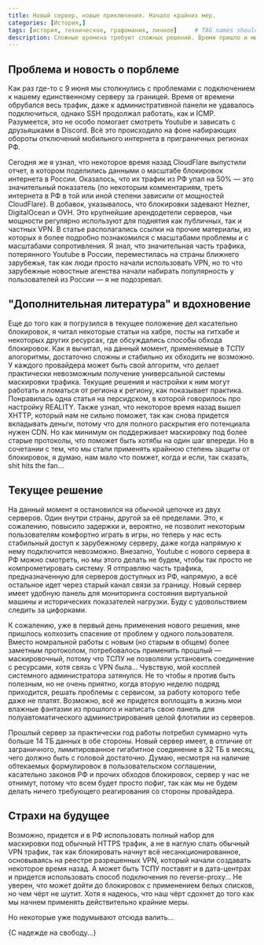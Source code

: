 ```yaml
---
title: Новый сервер, новые приключения. Начало крайних мер.
categories: [История,]
tags: [история, техническое, графомания, личное]     # TAG names should always be lowercase
description: Сложные времена требуют сложных решений. Время пришло и мы решили. По факту, мы применили наше последнее оружие в борьбе за свободный интернет, дальше останется только оттачивать что имеем...
---
```


## Проблема и новость о порблеме

Как раз где-то с 9 июня мы столкнулись с проблемами с подключением к нашему единственному серверу за границей. Время от времени обрубался весь трафик, даже к административной панели не удавалось подключиться, однако SSH продолжал работать, как и ICMP. Разумеется, это не особо помогает смотреть Youtube и зависать с друзьяшками в Discord. Всё это происходило на фоне набирающих обороты отключений мобильного интернета в приграничных регионах РФ.

Сегодня же я узнал, что некоторое время назад CloudFlare выпустили отчет, в котором поделились данными о масштабе блокировок интернета в России. Оказалось, что их трафик из РФ упал на 50% &mdash; это значительный показатель (по некоторым комментариям, треть интернета в РФ в той или иной степени зависили от мощностей CloudFlare). В добавок, указывалось, что блокировки задевают Hezner, DigitalOcean и OVH. Это крупнейшие арендодетели серверов, чьи мощности регулярно используют для поднятия как публичных, так и частных VPN. В статье располагались ссылки на прочие материалы, из которых я более подробно познакомился с масштабами проблемы и с масштабами сопротивления. Я знал, что значительная часть трафика, потерянного Youtube в России, переместилась на страны ближнего зарубежья, так как люди просто начали использовать VPN, но то что зарубежные новостные агенства начали набирать популярность у пользователей из России &mdash; я не подозревал.

## "Дополнительная литература" и вдохновение

Еще до того как я погрузился в текущее положение дел касательно блокировок, я читал некоторые статьи на хабре, посты на гитхабе и некоторых других ресурсах, где обсуждались способы обхода блокировок. Как я вычитал, на данный момент, применяемые в ТСПУ алогоритмы, достаточно сложны и стабильно их обходить не возможно. У каждого провайдера может быть свой алгоритм, что делает практически невозможным получение универсальной системы маскировки трафика. Текущие решения и настройки к ним могут работать и ломаться от региона к региону, как показывает практика. Понравилась одна статья на персидском, в которой говорилось про настройку REALITY. Также узнал, что некоторое время назад вышел XHTTP, который нам не сильно поможет, так как снова придется вкладывать деньги, потому что для полного раскрытия его потенциала нужен CDN. Но как минимум он поддерживает маскировку под более старые протоколы, что поможет быть хотябы на один шаг впереди. Но в сочетании с тем, что мы стали применять крайнюю степень защиты от блокировок, я думаю, нам мало что помжет, когда и если, так сказать, shit hits the fan...

## Текущее решение

На данный момент я остановился на обычной цепочке из двух серверов. Один внутри страны, другой за её пределами. Это, к сожалению, повысило задержки и, вероятно, не позволит некоторым пользователям комфортно играть в игры, но теперь у нас есть стабильный доступ к зарубежному серверу, даже когда напрямую к нему подключится невозможно. Внезапно, Youtube с нового сервера в РФ можно смотреть, но мы этого делать не будем, чтобы так просто не компрометировать систему. Я отправляю часть трафика, предназначенную для серверов доступных из РФ, напрямую, а всё остальное идет через старый канал связи за границу. Новый сервер имеет удобную панель для мониторинга состояния виртуальной машины и исторических показателей нагрузки. Буду с удовольствием следить за цифорками.

К сожалению, уже в первый день применения нового решения, мне пришлось колхозить спасение от проблем у одного пользователя. Вместо номральной работы с новым (но старым в общем) более заметным протоколом, потребовалось применить прошлый &mdash; маскировочный, потому что ТСПУ не позволяли установить соединение с ресурсами, хотя связь с VPN была... Чувствую, мой косплей системного администратора затянулся. Не то чтобы я против быть полезным, но не очень приятно, когда вторую неделю подряд приходится, решать проблемы с сервисом, за работу которого тебе даже не платят. Возможно, всё же придется воплощать в жизнь мои влажные фантазии из прошлого и написать свою панель для полуавтоматического администрирования целой флотилии из серверов.

Прошлый сервер за практически год работы потребил суммарно чуть больше 14 ТБ данных в обе стороны. Новый сервер имеет, в отличие от заграничного, лимитированное гигабитное соединение в 32 ТБ в месяц, чего должно быть с головой достаточно. Думаю, несмотря на наличие обтекаемых формулировок в пользовательском соглашении, касательно законов РФ и прочих обходов блокировок, сервер у нас не отнимут, потому что всем будет просто пофиг, так как мы не будем делать ничего требующего реагирования со стороны провайдера.

## Страхи на будущее

Возможно, придется и в РФ использовать полный набор для маскировки под обычный HTTPS трафик, а не в наглую слать обычный VPN трафик, так как блокировать начнут всё несанкционированное, основываясь на реестре разрешенных VPN, который начали создавать некоторое время назад. А может быть ТСПУ поставят и в дата-центрах и придется использовать способ подключения по reverse-proxy... Не уверен, что может дойти до блокировок с применением белых списков, но чем чёрт не шутит. Хотя я надеюсь, что наш чёрт сдохнет до того как мы начнем применять действительно крайние меры.

Но некоторые уже подумывают отсюда валить...

{С надежде на свободу...}
